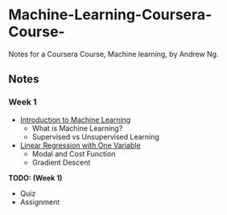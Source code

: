 # Machine-Learning-Coursera-Course-
Notes for a Coursera Course, Machine learning, by Andrew Ng.


## Notes

### Week 1
 - [Introduction to Machine Learning](./Week1/IntroToML.md)
   - What is Machine Learning?
   - Supervised vs Unsupervised Learning
 - [Linear Regression with One Variable](./Week1/LinearRegressionWithOneVariable.md)
   - Modal and Cost Function
   - Gradient Descent

**TODO: (Week 1)**
 - Quiz
 - Assignment


